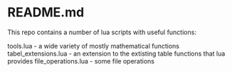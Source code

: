 # README.md

This repo contains a number of lua scripts with useful functions:

tools.lua - a wide variety of mostly mathematical functions
tabel_extensions.lua - an extension to the extisting table functions that lua provides
file_operations.lua - some file operations 
